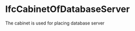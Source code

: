 IfcCabinetOfDatabaseServer
==========================
The cabinet is used for placing database server


